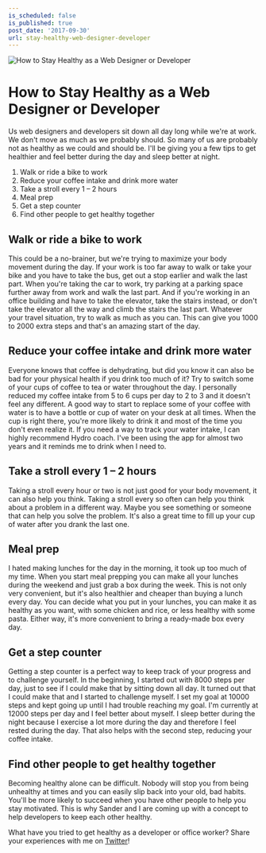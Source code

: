```yaml
---
is_scheduled: false
is_published: true
post_date: '2017-09-30'
url: stay-healthy-web-designer-developer
---
```

![How to Stay Healthy as a Web Designer or Developer](/images/articles/running-shoes.jpg)

# How to Stay Healthy as a Web Designer or Developer

Us web designers and developers sit down all day long while we're at work. 
We don't move as much as we probably should. So many of us are probably not as healthy 
as we could and should be. I'll be giving you a few tips to get healthier and feel better 
during the day and sleep better at night.

1. Walk or ride a bike to work
2. Reduce your coffee intake and drink more water
3. Take a stroll every 1 – 2 hours
4. Meal prep
5. Get a step counter
6. Find other people to get healthy together

## Walk or ride a bike to work
This could be a no-brainer, but we're trying to maximize your body movement during the day. 
If your work is too far away to walk or take your bike and you have to take the bus, 
get out a stop earlier and walk the last part. When you're taking the car to work, 
try parking at a parking space further away from work and walk the last part. 
And if you're working in an office building and have to take the elevator, take the stairs 
instead, or don't take the elevator all the way and climb the stairs the last part. 
Whatever your travel situation, try to walk as much as you can. 
This can give you 1000 to 2000 extra steps and that's an amazing start of the day.

## Reduce your coffee intake and drink more water
Everyone knows that coffee is dehydrating, but did you know it can also be bad for your 
physical health if you drink too much of it? Try to switch some of your cups of coffee to 
tea or water throughout the day. I personally reduced my coffee intake from 5 to 6 cups per 
day to 2 to 3 and it doesn't feel any different. A good way to start to replace some of your 
coffee with water is to have a bottle or cup of water on your desk at all times. 
When the cup is right there, you're more likely to drink it and most of the time you don't 
even realize it. If you need a way to track your water intake, I can highly recommend 
Hydro coach. I've been using the app for almost two years and it reminds me to drink 
when I need to.

## Take a stroll every 1 – 2 hours
Taking a stroll every hour or two is not just good for your body movement, 
it can also help you think. Taking a stroll every so often can help you think about a 
problem in a different way. Maybe you see something or someone that can help you solve 
the problem. It's also a great time to fill up your cup of water after you drank the last one.

## Meal prep
I hated making lunches for the day in the morning, it took up too much of my time. 
When you start meal prepping you can make all your lunches during the weekend and just 
grab a box during the week. This is not only very convenient, but it's also healthier 
and cheaper than buying a lunch every day. You can decide what you put in your lunches, 
you can make it as healthy as you want, with some chicken and rice, or less healthy 
with some pasta. Either way, it's more convenient to bring a ready-made box every day.

## Get a step counter
Getting a step counter is a perfect way to keep track of your progress and to challenge 
yourself. In the beginning, I started out with 8000 steps per day, just to see if I could 
make that by sitting down all day. It turned out that I could make that and I started to 
challenge myself. I set my goal at 10000 steps and kept going up until I had trouble 
reaching my goal. I'm currently at 12000 steps per day and I feel better about myself. 
I sleep better during the night because I exercise a lot more during the day and therefore 
I feel rested during the day. That also helps with the second step, reducing your coffee intake.

## Find other people to get healthy together
Becoming healthy alone can be difficult. Nobody will stop you from being unhealthy at times 
and you can easily slip back into your old, bad habits. You'll be more likely to succeed 
when you have other people to help you stay motivated. This is why Sander and I are coming 
up with a concept to help developers to keep each other healthy.

What have you tried to get healthy as a developer or office worker? 
Share your experiences with me on [Twitter](https://twitter.com/RJElsinga)!